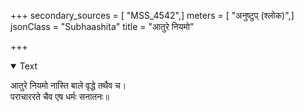 +++
secondary_sources = [ "MSS_4542",]
meters = [ "अनुष्टुप् (श्लोक)",]
jsonClass = "Subhaashita"
title = "आतुरे नियमो"

+++

<details open><summary>Text</summary>

आतुरे नियमो नास्ति बाले वृद्धे तथैव च।  
पराचाररते चैव एष धर्मः सनातनः॥
</details>
